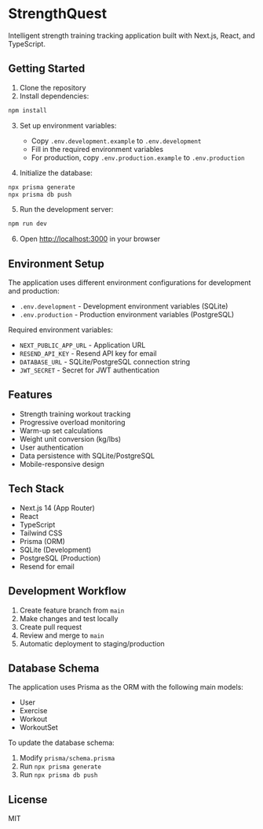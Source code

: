 # StrengthQuest

Intelligent strength training tracking application built with Next.js, React, and TypeScript.

## Getting Started

1. Clone the repository
2. Install dependencies:
```bash
npm install
```

3. Set up environment variables:
   - Copy `.env.development.example` to `.env.development`
   - Fill in the required environment variables
   - For production, copy `.env.production.example` to `.env.production`

4. Initialize the database:
```bash
npx prisma generate
npx prisma db push
```

5. Run the development server:
```bash
npm run dev
```

6. Open [http://localhost:3000](http://localhost:3000) in your browser

## Environment Setup

The application uses different environment configurations for development and production:

- `.env.development` - Development environment variables (SQLite)
- `.env.production` - Production environment variables (PostgreSQL)

Required environment variables:
- `NEXT_PUBLIC_APP_URL` - Application URL
- `RESEND_API_KEY` - Resend API key for email
- `DATABASE_URL` - SQLite/PostgreSQL connection string
- `JWT_SECRET` - Secret for JWT authentication

## Features

- Strength training workout tracking
- Progressive overload monitoring
- Warm-up set calculations
- Weight unit conversion (kg/lbs)
- User authentication
- Data persistence with SQLite/PostgreSQL
- Mobile-responsive design

## Tech Stack

- Next.js 14 (App Router)
- React
- TypeScript
- Tailwind CSS
- Prisma (ORM)
- SQLite (Development)
- PostgreSQL (Production)
- Resend for email

## Development Workflow

1. Create feature branch from `main`
2. Make changes and test locally
3. Create pull request
4. Review and merge to `main`
5. Automatic deployment to staging/production

## Database Schema

The application uses Prisma as the ORM with the following main models:
- User
- Exercise
- Workout
- WorkoutSet

To update the database schema:
1. Modify `prisma/schema.prisma`
2. Run `npx prisma generate`
3. Run `npx prisma db push`

## License

MIT
